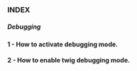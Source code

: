 ### INDEX 



##### Debugging


#### 1 - How to activate debugging mode.

#### 2 - How to enable twig debugging mode. 
